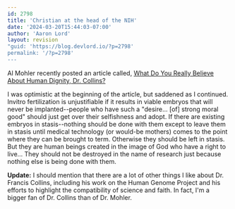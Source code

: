 ```yaml
---
id: 2798
title: 'Christian at the head of the NIH'
date: '2024-03-20T15:44:03-07:00'
author: 'Aaron Lord'
layout: revision
"guid: 'https://blog.devlord.io/?p=2798'
permalink: '/?p=2798'
---
```


Al Mohler recently posted an article called, <a href="http://www.albertmohler.com/2009/12/04/what-do-you-really-believe-about-human-dignity-dr-collins/?utm_source=feedburner&amp;utm_medium=feed&amp;utm_campaign=Feed%3A+AlbertMohlersBlog+%28Albert+Mohler%27s+Blog%29&amp;utm_content=Google+Reader">What Do You Really Believe About Human Dignity, Dr. Collins?</a>

I was optimistic at the beginning of the article, but saddened as I continued. Invitro fertilization is unjustifiable if it results in viable embryos that will never be implanted--people who have such a "desire... [of] strong moral good" should just get over their selfishness and adopt. If there are existing embryos in stasis--nothing should be done with them except to leave them in stasis until medical technology (or would-be mothers) comes to the point where they can be brought to term. Otherwise they should be left in stasis. But they are human beings created in the image of God who have a right to live... They should not be destroyed in the name of research just because nothing else is being done with them.

<strong>Update:</strong> I should mention that there are a lot of other things I like about Dr. Francis Collins, including his work on the Human Genome Project and his efforts to highlight the compatibility of science and faith. In fact, I'm a bigger fan of Dr. Collins than of Dr. Mohler.